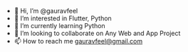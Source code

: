 - 👋 Hi, I’m @gauravfeel
- 👀 I’m interested in Flutter, Python
- 🌱 I’m currently learning Python
- 💞️ I’m looking to collaborate on Any Web and App Project
- 📫 How to reach me gauravfeel@gmail.com

<!---
gauravfeel/gauravfeel is a ✨ special ✨ repository because its `README.md` (this file) appears on your GitHub profile.
You can click the Preview link to take a look at your changes.
--->
